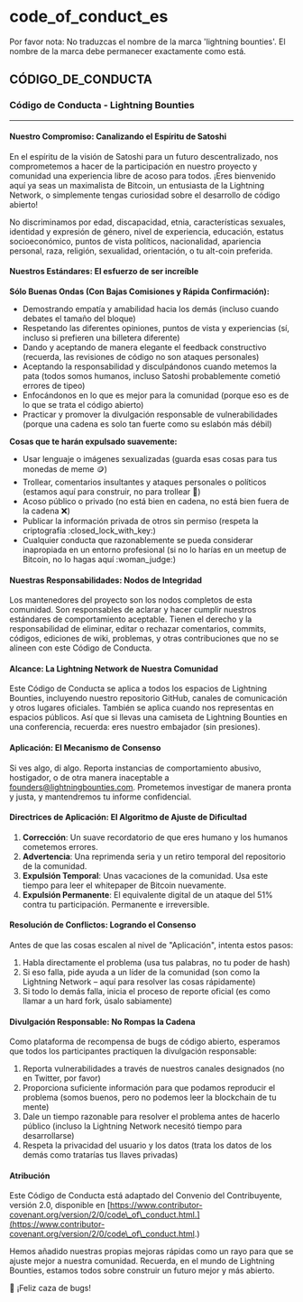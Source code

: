 # code\_of\_conduct\_es 

Por favor nota: No traduzcas el nombre de la marca 'lightning bounties'. El nombre de la marca debe permanecer exactamente como está.

## CÓDIGO\_DE\_CONDUCTA

### Código de Conducta - Lightning Bounties

***

#### Nuestro Compromiso: Canalizando el Espíritu de Satoshi

En el espíritu de la visión de Satoshi para un futuro descentralizado, nos comprometemos a hacer de la participación en nuestro proyecto y comunidad una experiencia libre de acoso para todos. ¡Eres bienvenido aquí ya seas un maximalista de Bitcoin, un entusiasta de la Lightning Network, o simplemente tengas curiosidad sobre el desarrollo de código abierto!

No discriminamos por edad, discapacidad, etnia, características sexuales, identidad y expresión de género, nivel de experiencia, educación, estatus socioeconómico, puntos de vista políticos, nacionalidad, apariencia personal, raza, religión, sexualidad, orientación, o tu alt-coin preferida.

#### Nuestros Estándares: El esfuerzo de ser increíble

**Sólo Buenas Ondas (Con Bajas Comisiones y Rápida Confirmación):**

* Demostrando empatía y amabilidad hacia los demás (incluso cuando debates el tamaño del bloque)
* Respetando las diferentes opiniones, puntos de vista y experiencias (sí, incluso si prefieren una billetera diferente)
* Dando y aceptando de manera elegante el feedback constructivo (recuerda, las revisiones de código no son ataques personales)
* Aceptando la responsabilidad y disculpándonos cuando metemos la pata (todos somos humanos, incluso Satoshi probablemente cometió errores de tipeo)
* Enfocándonos en lo que es mejor para la comunidad (porque eso es de lo que se trata el código abierto)
* Practicar y promover la divulgación responsable de vulnerabilidades (porque una cadena es solo tan fuerte como su eslabón más débil)

**Cosas que te harán expulsado suavemente:**

* Usar lenguaje o imágenes sexualizadas (guarda esas cosas para tus monedas de meme :coin:)
* Trollear, comentarios insultantes y ataques personales o políticos (estamos aquí para construir, no para trollear :troll:)
* Acoso público o privado (no está bien en cadena, no está bien fuera de la cadena :x:)
* Publicar la información privada de otros sin permiso (respeta la criptografía :closed\_lock\_with\_key:)
* Cualquier conducta que razonablemente se pueda considerar inapropiada en un entorno profesional (si no lo harías en un meetup de Bitcoin, no lo hagas aquí :woman\_judge:)

#### Nuestras Responsabilidades: Nodos de Integridad

Los mantenedores del proyecto son los nodos completos de esta comunidad. Son responsables de aclarar y hacer cumplir nuestros estándares de comportamiento aceptable. Tienen el derecho y la responsabilidad de eliminar, editar o rechazar comentarios, commits, códigos, ediciones de wiki, problemas, y otras contribuciones que no se alineen con este Código de Conducta.

#### Alcance: La Lightning Network de Nuestra Comunidad

Este Código de Conducta se aplica a todos los espacios de Lightning Bounties, incluyendo nuestro repositorio GitHub, canales de comunicación y otros lugares oficiales. También se aplica cuando nos representas en espacios públicos. Así que si llevas una camiseta de Lightning Bounties en una conferencia, recuerda: eres nuestro embajador (sin presiones).

#### Aplicación: El Mecanismo de Consenso

Si ves algo, di algo. Reporta instancias de comportamiento abusivo, hostigador, o de otra manera inaceptable a [founders@lightningbounties.com](mailto:founders@lightningbounties.com). Prometemos investigar de manera pronta y justa, y mantendremos tu informe confidencial.

#### Directrices de Aplicación: El Algoritmo de Ajuste de Dificultad

1. **Corrección**: Un suave recordatorio de que eres humano y los humanos cometemos errores.
2. **Advertencia**: Una reprimenda seria y un retiro temporal del repositorio de la comunidad.
3. **Expulsión Temporal**: Unas vacaciones de la comunidad. Usa este tiempo para leer el whitepaper de Bitcoin nuevamente.
4. **Expulsión Permanente**: El equivalente digital de un ataque del 51% contra tu participación. Permanente e irreversible.

#### Resolución de Conflictos: Logrando el Consenso

Antes de que las cosas escalen al nivel de "Aplicación", intenta estos pasos:

1. Habla directamente el problema (usa tus palabras, no tu poder de hash)
2. Si eso falla, pide ayuda a un líder de la comunidad (son como la Lightning Network – aquí para resolver las cosas rápidamente)
3. Si todo lo demás falla, inicia el proceso de reporte oficial (es como llamar a un hard fork, úsalo sabiamente)

#### Divulgación Responsable: No Rompas la Cadena

Como plataforma de recompensa de bugs de código abierto, esperamos que todos los participantes practiquen la divulgación responsable:

1. Reporta vulnerabilidades a través de nuestros canales designados (no en Twitter, por favor)
2. Proporciona suficiente información para que podamos reproducir el problema (somos buenos, pero no podemos leer la blockchain de tu mente)
3. Dale un tiempo razonable para resolver el problema antes de hacerlo público (incluso la Lightning Network necesitó tiempo para desarrollarse)
4. Respeta la privacidad del usuario y los datos (trata los datos de los demás como tratarías tus llaves privadas)

#### Atribución

Este Código de Conducta está adaptado del Convenio del Contribuyente, versión 2.0, disponible en [https://www.contributor-covenant.org/version/2/0/code\_of\_conduct.html.](https://www.contributor-covenant.org/version/2/0/code\_of\_conduct.html.)

Hemos añadido nuestras propias mejoras rápidas como un rayo para que se ajuste mejor a nuestra comunidad. Recuerda, en el mundo de Lightning Bounties, estamos todos sobre construir un futuro mejor y más abierto.

:dart: ¡Feliz caza de bugs!
